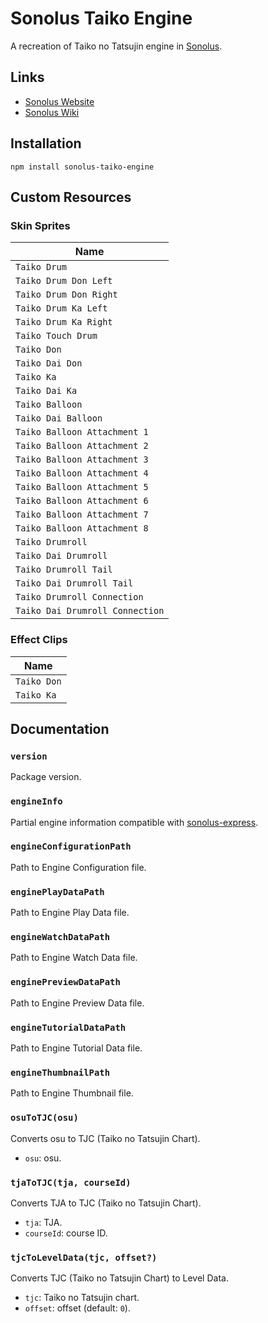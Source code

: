 # Sonolus Taiko Engine

A recreation of Taiko no Tatsujin engine in [Sonolus](https://sonolus.com).

## Links

-   [Sonolus Website](https://sonolus.com)
-   [Sonolus Wiki](https://github.com/NonSpicyBurrito/sonolus-wiki)

## Installation

```
npm install sonolus-taiko-engine
```

## Custom Resources

### Skin Sprites

| Name                            |
| ------------------------------- |
| `Taiko Drum`                    |
| `Taiko Drum Don Left`           |
| `Taiko Drum Don Right`          |
| `Taiko Drum Ka Left`            |
| `Taiko Drum Ka Right`           |
| `Taiko Touch Drum`              |
| `Taiko Don`                     |
| `Taiko Dai Don`                 |
| `Taiko Ka`                      |
| `Taiko Dai Ka`                  |
| `Taiko Balloon`                 |
| `Taiko Dai Balloon`             |
| `Taiko Balloon Attachment 1`    |
| `Taiko Balloon Attachment 2`    |
| `Taiko Balloon Attachment 3`    |
| `Taiko Balloon Attachment 4`    |
| `Taiko Balloon Attachment 5`    |
| `Taiko Balloon Attachment 6`    |
| `Taiko Balloon Attachment 7`    |
| `Taiko Balloon Attachment 8`    |
| `Taiko Drumroll`                |
| `Taiko Dai Drumroll`            |
| `Taiko Drumroll Tail`           |
| `Taiko Dai Drumroll Tail`       |
| `Taiko Drumroll Connection`     |
| `Taiko Dai Drumroll Connection` |

### Effect Clips

| Name        |
| ----------- |
| `Taiko Don` |
| `Taiko Ka`  |

## Documentation

### `version`

Package version.

### `engineInfo`

Partial engine information compatible with [sonolus-express](https://github.com/NonSpicyBurrito/sonolus-express).

### `engineConfigurationPath`

Path to Engine Configuration file.

### `enginePlayDataPath`

Path to Engine Play Data file.

### `engineWatchDataPath`

Path to Engine Watch Data file.

### `enginePreviewDataPath`

Path to Engine Preview Data file.

### `engineTutorialDataPath`

Path to Engine Tutorial Data file.

### `engineThumbnailPath`

Path to Engine Thumbnail file.

### `osuToTJC(osu)`

Converts osu to TJC (Taiko no Tatsujin Chart).

-   `osu`: osu.

### `tjaToTJC(tja, courseId)`

Converts TJA to TJC (Taiko no Tatsujin Chart).

-   `tja`: TJA.
-   `courseId`: course ID.

### `tjcToLevelData(tjc, offset?)`

Converts TJC (Taiko no Tatsujin Chart) to Level Data.

-   `tjc`: Taiko no Tatsujin chart.
-   `offset`: offset (default: `0`).
